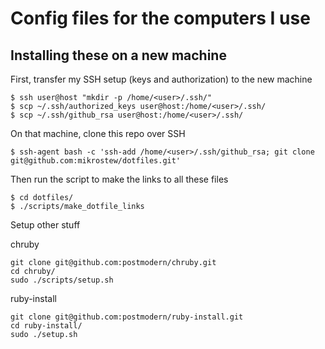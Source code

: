 # Config files for the computers I use

## Installing these on a new machine

First, transfer my SSH setup (keys and authorization) to the new machine

```
$ ssh user@host "mkdir -p /home/<user>/.ssh/"
$ scp ~/.ssh/authorized_keys user@host:/home/<user>/.ssh/
$ scp ~/.ssh/github_rsa user@host:/home/<user>/.ssh/
```

On that machine, clone this repo over SSH

```
$ ssh-agent bash -c 'ssh-add /home/<user>/.ssh/github_rsa; git clone git@github.com:mikrostew/dotfiles.git'
```

Then run the script to make the links to all these files

```
$ cd dotfiles/
$ ./scripts/make_dotfile_links
```

Setup other stuff

chruby
```
git clone git@github.com:postmodern/chruby.git
cd chruby/
sudo ./scripts/setup.sh
```

ruby-install
```
git clone git@github.com:postmodern/ruby-install.git
cd ruby-install/
sudo ./setup.sh
```

